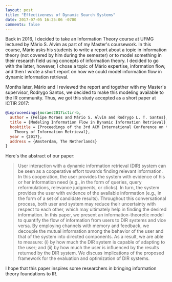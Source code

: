 ```yaml
---
layout: post
title: "Effectiveness of Dynamic Search Systems"
date: 2017-07-05 16:25:06 -0700
comments: false
---
```


Back in 2016, I decided to take an Information Theory course at UFMG lectured by Mário S. Alvim as part of my Master's coursework. In this course, Mário asks his students to write a report about a topic in information theory (not covered by him during the semester) or to model something in their research field using concepts of information theory. I decided to go with the latter, however, I chose a topic of Mário expertise, information flow, and then I wrote a short report on how we could model information flow in dynamic information retrieval. 

Months later, Mário and I reviewed the report and together with my Master's supervisor, Rodrygo Santos, we decided to make this modeling available to the IR community. Thus, we got this study accepted as a short paper at ICTIR 2017:

```bibtex
@inproceedings{moraes2017ictir-b,
  author = {Felipe Moraes and Mário S. Alvim and Rodrygo L. T. Santos},
  title = {Modeling Information Flow in Dynamic Information Retrieval},
  booktitle = {Proceedings of the 3rd ACM International Conference on the 
    Theory of Information Retrieval},
  year = {2017},
  address = {Amsterdam, The Netherlands}
}
```

Here's the abstract of our paper:

> User interaction with a dynamic information retrieval (DIR) system can be seen as a cooperative effort towards finding relevant information. In this cooperation, the user provides the system with evidence of his or her information need (e.g., in the form of queries, query reformulations, relevance judgments, or clicks). In turn, the system provides the user with evidence of the available information (e.g., in the form of a set of candidate results). Throughout this conversational process, both user and system may reduce their uncertainty with respect to each other, which may ultimately help in finding the desired information. In this paper, we present an information-theoretic model to quantify the flow of information from users to DIR systems and vice versa. By employing channels with memory and feedback, we decouple the mutual information among the behavior of the user and that of the system into directed components. As a result, we are able to measure: (i) by how much the DIR system is capable of adapting to the user; and (ii) by how much the user is influenced by the results returned by the DIR system. We discuss implications of the proposed framework for the evaluation and optimization of DIR systems.

I hope that this paper inspires some researchers in bringing information theory foundations to IR.
